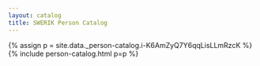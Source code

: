 ```yaml
---
layout: catalog
title: SWERIK Person Catalog
---
```

{% assign p = site.data._person-catalog.i-K6AmZyQ7Y6qqLisLLmRzcK %}
{% include person-catalog.html p=p %}

